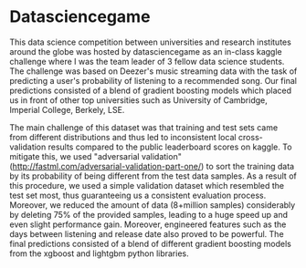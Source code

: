 # Datasciencegame

This data science competition between universities and research institutes around the globe was hosted by datasciencegame as an in-class kaggle challenge where I was the team leader of 3 fellow data science students. The challenge was based on Deezer's music streaming data with the task of predicting a user's probability of listening to a recommended song. Our final predictions consisted of a blend of gradient boosting models which placed us in front of other top universities such as University of Cambridge, Imperial College, Berkely, LSE.

The main challenge of this dataset was that training and test sets came from different distributions and thus led to inconsistent local cross-validation results compared to the public leaderboard scores on kaggle.
To mitigate this, we used "adversarial validation" (http://fastml.com/adversarial-validation-part-one/) to sort the training data by its probability of being different from the test data samples. As a result of this procedure, we used a simple validation dataset which resembled the test set most, thus guaranteeing us a consistent evaluation process. Moreover, we reduced the amount of data (8+million samples) considerably by deleting 75% of the provided samples, leading to a huge speed up and even slight performance gain. Moreover, engineered features such as the days between listening and release date also proved to be powerful. The final predictions consisted of a blend of different gradient boosting models from the xgboost and lightgbm python libraries.
